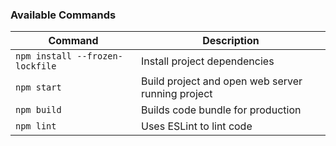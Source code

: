 
### Available Commands

| Command | Description |
|---------|-------------|
| `npm install --frozen-lockfile` | Install project dependencies |
| `npm start` | Build project and open web server running project |
| `npm build` | Builds code bundle for production |
| `npm lint` | Uses ESLint to lint code |

